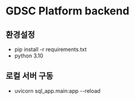 # GDSC Platform backend
## 환경설정
- pip install -r requirements.txt
- python 3.10

## 로컬 서버 구동
- uvicorn sql_app.main:app --reload

